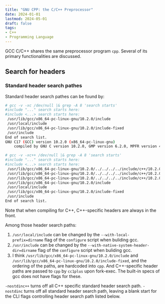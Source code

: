 ```yaml
---
title: "GNU CPP: the C/C++ Preprocessor"
date: 2024-01-01
lastmod: 2024-05-01
draft: false
tags:
- C++
- Programming Language
---
```


GCC C/C++ shares the same preprocessor program `cpp`. Several of its primary functionalities are discussed.

<!--more-->

Search for headers
---------------

### Standard header search pathes

Standard header search pathes can be found by:

```sh
# gcc -v -xc /dev/null |& grep -A 8 'search starts'
#include "..." search starts here:
#include <...> search starts here:
 /usr/lib/gcc/x86_64-pc-linux-gnu/10.2.0/include
 /usr/local/include
 /usr/lib/gcc/x86_64-pc-linux-gnu/10.2.0/include-fixed
 /usr/include
End of search list.
GNU C17 (GCC) version 10.2.0 (x86_64-pc-linux-gnu)
	compiled by GNU C version 10.2.0, GMP version 6.2.0, MPFR version 4.1.0, MPC version 1.1.0, isl version isl-0.21-GMP

# gcc -v -xc++ /dev/null |& grep -A 8 'search starts'
#include "..." search starts here:
#include <...> search starts here:
 /usr/lib/gcc/x86_64-pc-linux-gnu/10.2.0/../../../../include/c++/10.2.0
 /usr/lib/gcc/x86_64-pc-linux-gnu/10.2.0/../../../../include/c++/10.2.0/x86_64-pc-linux-gnu
 /usr/lib/gcc/x86_64-pc-linux-gnu/10.2.0/../../../../include/c++/10.2.0/backward
 /usr/lib/gcc/x86_64-pc-linux-gnu/10.2.0/include
 /usr/local/include
 /usr/lib/gcc/x86_64-pc-linux-gnu/10.2.0/include-fixed
 /usr/include
End of search list.
```

Note that when compiling for C++, C++-specific headers are always in the front.

Among those header search paths:

1. `/usr/local/include` can be changed by the `--with-local-prefix=dirname` flag of the `configure` script when buliding gcc.
2. `/usr/include` can be changed by the `--with-native-system-header-dir=dirname` flag of the `configure` script when buliding gcc.
3. I think `/usr/lib/gcc/x86_64-pc-linux-gnu/10.2.0/include` and `/usr/lib/gcc/x86_64-pc-linux-gnu/10.2.0/include-fixed`, and the ordering of the paths, are hardcoded into `cpp`. And C++-specific header paths are passed to `cpp` by `cc1plus` upon fork-exec. The built-in specs of gcc does not have flags for these.

`-nostdinc++` turns off all C++ specific standard header search path. `-nostdinc` turns off all standard header search path, leaving a blank start for the CLI flags controlling header search path listed below.

